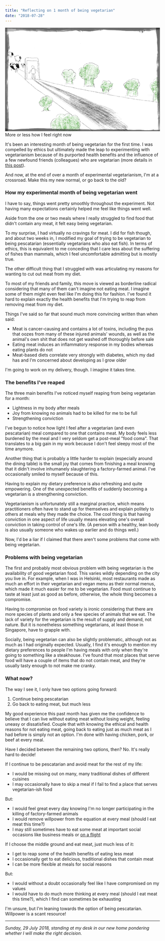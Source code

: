 ```yaml
---
title: "Reflecting on 1 month of being vegetarian"
date: "2018-07-28"
---
```


![being vegetarian nick ang blog](images/becoming-vegetarian-sketch.png) More or less how I feel right now

It's been an interesting month of being vegetarian for the first time. I was compelled by ethics but ultimately made the leap to experimenting with vegetarianism because of its purported health benefits and the influence of a few newfound friends (colleagues) who are vegetarian (more details in [this post](/2018-06-22-why-im-going-vegetarian/)).

And now, at the end of over a month of experimental vegetarianism, I'm at a crossroad. Make this my new normal, or go back to the old?

### How my experimental month of being vegetarian went

I have to say, things went pretty smoothly throughout the experiment. Not having many expectations certainly helped me feel like things went well.

Aside from the one or two meals where I really struggled to find food that didn't contain any meat, it felt easy being vegetarian.

To my surprise, I had virtually no cravings for meat. I did for fish though, and about two weeks in, I modified my goal of trying to be vegetarian to being pescatarian (essentially vegetarians who also eat fish). In terms of ethics, this is equivalent to me conceding that I care less about the suffering of fishes than mammals, which I feel uncomfortable admitting but is mostly true.

The other difficult thing that I struggled with was articulating my reasons for wanting to cut out meat from my diet.

To most of my friends and family, this move is viewed as borderline radical considering that many of them can't imagine not eating meat. I imagine some of them might even feel like I'm doing this for fashion. I've found it hard to explain exactly the health benefits that I'm trying to reap from removing meat from my diet.

Things I've said so far that sound much more convincing written than when said:

- Meat is cancer-causing and contains a lot of toxins, including the pus that oozes from many of these injured animals' wounds, as well as the animal's own shit that does not get washed off thoroughly before sale
- Eating meat induces an inflammatory response in my bodies whereas eating plants do not
- Meat-based diets correlate very strongly with diabetes, which my dad has and I'm concerned about developing as I grow older

I'm going to work on my delivery, though. I imagine it takes time.

### The benefits I've reaped

The three main benefits I've noticed myself reaping from being vegetarian for a month:

- Lightness in my body after meals
- Joy from knowing no animals had to be killed for me to be full
- Strengthening conviction

I've begun to notice how light I feel after a vegetarian (and even pescatarian) meal compared to one that contains meat. My body feels less burdened by the meal and I very seldom get a post-meal "food coma". That translates to a big gain in my work because I don't feel sleepy most of the time anymore.

Another thing that is probably a little harder to explain (especially around the dining table) is the small joy that comes from finishing a meal knowing that it didn't involve inhumanely slaughtering a factory-farmed animal. I've occasionally smiled to myself because of this.

Having to explain my dietary preference is also refreshing and quite empowering. One of the unexpected benefits of suddenly becoming a vegetarian is a strengthening conviction.

Vegetarianism is unfortunately still a marginal practice, which means practitioners often have to stand up for themselves and explain politely to others at meals why they made the choice. The cool thing is that having conviction in one aspect of life usually means elevating one's overall conviction in taking control of one's life. (A person with a healthy, lean body is also usually someone who wakes up earlier and do things well.)

Now, I'd be a liar if I claimed that there aren't some problems that come with being vegetarian.

### Problems with being vegetarian

The first and probably most obvious problem with being vegetarian is the availability of good vegetarian food. This varies wildly depending on the city you live in. For example, when I was in Helsinki, most restaurants made as much an effort in their vegetarian and vegan menu as their normal menus, which made it much easier for me to be vegetarian. Food must continue to taste at least just as good as before, otherwise, the whole thing becomes a compromise.

Having to compromise on food variety is ironic considering that there are more species of plants and only a few species of animals that we eat. The lack of variety for the vegetarian is the result of supply and demand, not nature. But it is nonetheless something vegetarians, at least those in Singapore, have to grapple with.

Socially, being vegetarian can also be slightly problematic, although not as much as I had originally expected. Usually, I find it's enough to mention my dietary preferences to people I'm having meals with only when they're going to something like a steakhouse. I've found that most places that serve food will have a couple of items that do not contain meat, and they're usually tasty enough to not make me cranky.

### What now?

The way I see it, I only have two options going forward:

1. Continue being pescatarian
2. Go back to eating meat, but much less

My good experience this past month has given me the confidence to believe that I can live without eating meat without losing weight, feeling uneasy or dissatisfied. Couple that with knowing the ethical and health reasons for not eating meat, going back to eating just as much meat as I had before is simply not an option. I'm done with having chicken, pork, or beef at every meal.

Have I decided between the remaining two options, then? No. It's really hard to decide!

If I continue to be pescatarian and avoid meat for the rest of my life:

- I would be missing out on many, many traditional dishes of different cuisines
- I may occasionally have to skip a meal if I fail to find a place that serves vegetarian-ish food

But:

- I would feel great every day knowing I'm no longer participating in the killing of factory-farmed animals
- I would remove willpower from the equation at every meal (should I eat meat this time?)
- I may still sometimes have to eat some meat at important social occasions like business meals or [on a flight](/2018-06-23-vegetarian-obstacles-flight-food/)

If I choose the middle ground and eat meat, just much less of it:

- I get to reap some of the health benefits of eating less meat
- I occasionally get to eat delicious, traditional dishes that contain meat
- I can be more flexible at meals for social reasons

But:

- I would without a doubt occasionally feel like I have compromised on my values
- I would have to do much more thinking at every meal (should I eat meat this time?), which I find can sometimes be exhausting

I'm unsure, but I'm leaning towards the option of being pescatarian. Willpower is a scant resource!

* * *

_Sunday, 29 July 2018, standing at my desk in our new home pondering whether I will make the right decision._
